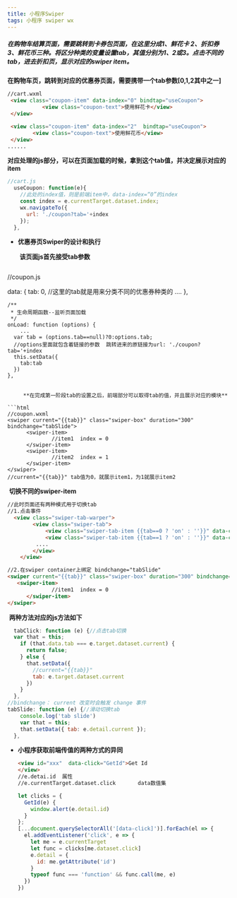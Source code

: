 ```yaml
---
title: 小程序Swiper
tags: 小程序 swiper wx
---
```

##### 在购物车结算页面，需要跳转到卡券包页面，在这里分成1、鲜花卡 2、折扣券 3、鲜花币三种。将区分种类的变量设置tab，其值分别为1、2或3。点击不同的tab，进去折扣页，显示对应的swiper item。

**在购物车页，跳转到对应的优惠券页面，需要携带一个tab参数[0,1,2其中之一]**

```html
//cart.wxml
 <view class="coupon-item" data-index="0" bindtap="useCoupon">
           <view class="coupon-text">使用鲜花卡</view>
 </view>

 <view class="coupon-item" data-index="2"  bindtap="useCoupon">
        <view class="coupon-text">使用鲜花币</view>
 </view>
......
```

**对应处理的js部分，可以在页面加载的时候，拿到这个tab值，并决定展示对应的item**

```javascript
//cart.js
  useCoupon: function(e){
    //此处的index值，则是前端item中，data-index=“0”的index
    const index = e.currentTarget.dataset.index;
    wx.navigateTo({
      url: './coupon?tab='+index
    });
  },
```

<!--more-->

- **优惠券页Swiper的设计和执行**

  ​		**该页面js首先接受tab参数**

  ```javascript
//coupon.js
  
  data: {
      tab: 0,			//这里的tab就是用来分类不同的优惠券种类的
    	....
    },
  
    /**
     * 生命周期函数--监听页面加载
     */
    onLoad: function (options) {
    	...
      var tab = (options.tab==null)?0:options.tab;
      //options里面就包含着链接的参数  跳转进来的原链接为url: './coupon?tab='+index
      this.setData({
        tab:tab
      })
    },
  ```
  
  ​		**在完成第一阶段tab的设置之后，前端部分可以取得tab的值，并且展示对应的模块**
  
  ```html
  //coupon.wxml
  <swiper current="{{tab}}" class="swiper-box" duration="300" bindchange="tabSlide">
        <swiper-item>
        		//item1  index = 0
        </swiper-item>
        <swiper-item>
        		//item2  index = 1
        </swiper-item>
  </swiper>
  //current="{{tab}}" tab值为0，就展示item1，为1就展示item2
  ```
  
  ​		**切换不同的swiper-item**
  
  ```html
  //此时页面还有两种模式用于切换tab
  //1.点击事件
    <view class="swiper-tab-warper">
          <view class="swiper-tab">
              <view class="swiper-tab-item {{tab==0 ? 'on' : ''}}" data-current="0" bindtap="tabClick">鲜花卡</view>
              <view class="swiper-tab-item {{tab==1 ? 'on' : ''}}" data-current="1" bindtap="tabClick">折扣卷</view>
           ....
          </view>
      </view>
  
  //2.在swiper container上绑定 bindchange="tabSlide"
  <swiper current="{{tab}}" class="swiper-box" duration="300" bindchange="tabSlide">
  	 <swiper-item>
        		//item1  index = 0
        </swiper-item>
  </swiper>
  ```
  
  ​		**两种方法对应的js方法如下**
  
  ```javascript
    tabClick: function (e) {//点击tab切换
    var that = this;
      if (that.data.tab === e.target.dataset.current) {
        return false;
      } else {
        that.setData({
          //current="{{tab}}"
          tab: e.target.dataset.current
        })
      }
    },
  //bindchange： current 改变时会触发 change 事件
  tabSlide: function (e) {//滑动切换tab
      console.log('tab slide')
      var that = this;
      that.setData({ tab: e.detail.current });
    },
  ```
  
- **小程序获取前端传值的两种方式的异同**

  ```html
  <view id="xxx"  data-click="GetId">Get Id
  </view>
  //e.detai.id	属性
  //e.currentTarget.dataset.click		data数值集
  ```

  ```javascript
  let clicks = {
    GetId(e) {
      window.alert(e.detail.id)    
    }
  };
  [...document.querySelectorAll('[data-click]')].forEach(el => {
    el.addEventListener('click', e => {
      let me = e.currentTarget
      let func = clicks[me.dataset.click]
      e.detail = {
        id: me.getAttribute('id')
      }
      typeof func === 'function' && func.call(me, e)
    })
  })
  ```

  


